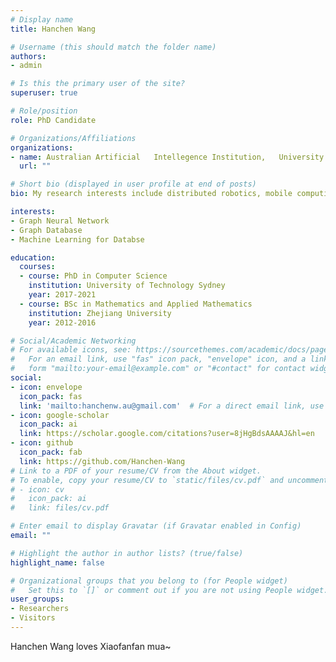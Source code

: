 ```yaml
---
# Display name
title: Hanchen Wang

# Username (this should match the folder name)
authors:
- admin

# Is this the primary user of the site?
superuser: true

# Role/position
role: PhD Candidate

# Organizations/Affiliations
organizations:
- name: Australian Artificial   Intellegence Institution,   University of Technology Sydney
  url: ""

# Short bio (displayed in user profile at end of posts)
bio: My research interests include distributed robotics, mobile computing and programmable matter.

interests:
- Graph Neural Network
- Graph Database
- Machine Learning for Databse

education:
  courses:
  - course: PhD in Computer Science
    institution: University of Technology Sydney
    year: 2017-2021
  - course: BSc in Mathematics and Applied Mathematics
    institution: Zhejiang University
    year: 2012-2016

# Social/Academic Networking
# For available icons, see: https://sourcethemes.com/academic/docs/page-builder/#icons
#   For an email link, use "fas" icon pack, "envelope" icon, and a link in the
#   form "mailto:your-email@example.com" or "#contact" for contact widget.
social:
- icon: envelope
  icon_pack: fas
  link: 'mailto:hanchenw.au@gmail.com'  # For a direct email link, use "mailto:test@example.org".
- icon: google-scholar
  icon_pack: ai
  link: https://scholar.google.com/citations?user=8jHgBdsAAAAJ&hl=en
- icon: github
  icon_pack: fab
  link: https://github.com/Hanchen-Wang
# Link to a PDF of your resume/CV from the About widget.
# To enable, copy your resume/CV to `static/files/cv.pdf` and uncomment the lines below.
# - icon: cv
#   icon_pack: ai
#   link: files/cv.pdf

# Enter email to display Gravatar (if Gravatar enabled in Config)
email: ""

# Highlight the author in author lists? (true/false)
highlight_name: false

# Organizational groups that you belong to (for People widget)
#   Set this to `[]` or comment out if you are not using People widget.
user_groups:
- Researchers
- Visitors
---
```


Hanchen Wang loves Xiaofanfan mua~
